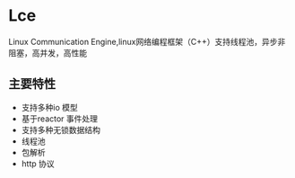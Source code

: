 # Lce
Linux Communication Engine,linux网络编程框架（C++）支持线程池，异步非阻塞，高并发，高性能
## 主要特性
- 支持多种io 模型
- 基于reactor 事件处理
- 支持多种无锁数据结构
- 线程池
- 包解析
- http 协议
